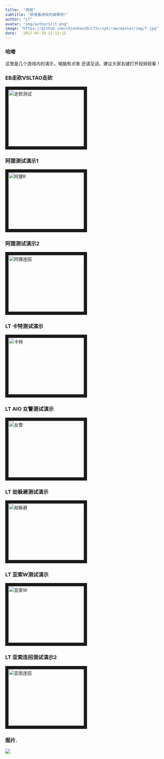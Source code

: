 ```yaml
---
title:  "视频"
subtitle: "来查看游戏内效果吧!"
author: "LT"
avatar: "img/authors/lt.png"
image: "https://github.com/chienhao10/LTScript/raw/master/img/f.jpg"
date:   2017-07-10 12:12:12
---
```


### 哈喽
这里是几个游戏内的演示，电脑有点笨 还请见谅。建议大家右键打开视频观看！  

### EB走砍VSLTAO走砍
<a href="https://vimeo.com/225026649" target="_blank"><img src="http://s22.postimg.org/45tabnw29/screenshot_539.png" 
alt="走砍测试" width="240" height="180" border="10" /></a>

### 阿狸测试演示1
<a href="https://vimeo.com/225026600
" target="_blank"><img src="http://s22.postimg.org/mmnp2hc0h/screenshot_540.png" 
alt="阿狸R" width="240" height="180" border="10" /></a>

### 阿狸测试演示2
<a href="https://vimeo.com/225026916
" target="_blank"><img src="http://s22.postimg.org/y0a8domj5/screenshot_541.png" 
alt="阿狸连招" width="240" height="180" border="10" /></a>

### LT 卡特测试演示
<a href="https://vimeo.com/225026679
" target="_blank"><img src="http://s22.postimg.org/u95953y8h/screenshot_545.png" 
alt="卡特" width="240" height="180" border="10" /></a>

### LT AIO 女警测试演示
<a href="https://vimeo.com/225026946
" target="_blank"><img src="http://s22.postimg.org/v7lm7ebkh/screenshot_542.png" 
alt="女警" width="240" height="180" border="10" /></a>

### LT 劫躲避测试演示
<a href="https://vimeo.com/225026776
" target="_blank"><img src="http://s22.postimg.org/h2ft5l2j5/screenshot_543.png" 
alt="劫躲避" width="240" height="180" border="10" /></a>

### LT 亚索W测试演示
<a href="https://vimeo.com/225026768
" target="_blank"><img src="http://s22.postimg.org/kakaimosx/screenshot_544.png" 
alt="亚索W" width="240" height="180" border="10" /></a>

### LT 亚索连招测试演示2
<a href="https://vimeo.com/225026706
" target="_blank"><img src="http://s22.postimg.org/4rmuligi9/screenshot_546.png" 
alt="亚索连招" width="240" height="180" border="10" /></a>
### 图片.
![](http://ww4.sinaimg.cn/cmw218/005uPDlbgw1f1drj093cej30zk0qon4d.jpg)
